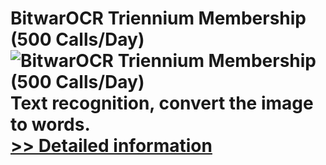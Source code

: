 # BitwarOCR Triennium Membership (500 Calls/Day)<br />![BitwarOCR Triennium Membership (500 Calls/Day)](https://mycommerce.akamaized.net/api/pimages/P300986666/BIG/300986666.PNG)<br />Text recognition, convert the image to words.<br />[>> Detailed information](https://secure.shareit.com/shareit/product.html?productid=300986666&affiliateid=200057808)